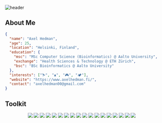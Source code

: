 ![header](https://capsule-render.vercel.app/api?type=waving&color=0:8B5CF6,50:A855F7,100:C084FC&height=300&section=header&text=Hi,%20I'm%20Axel&fontSize=50&fontColor=fff&animation=fadeIn&fontAlignY=50)

## About Me

```json
{
  "name": "Axel Hedman",
  "age": 25,
  "location": "Helsinki, Finland",
  "education": {
    "msc": "MSc Computer Science (Bioinformatics) @ Aalto University",
    "exchange": "Health Sciences & Technology @ ETH Zürich",
    "bsc": "BSc Bioinformatics @ Aalto University"
  },
  "interests": ["⛷️", "♟️", "🎮", "🏕️"],
  "website": "https://www.axelhedman.fi/",
  "contact": "axelhedman00@gmail.com"
}
```

## Toolkit

<p align="center">
  <img src="https://img.shields.io/badge/PYTHON-3776AB?style=for-the-badge&logo=python&logoColor=white" />
  <img src="https://img.shields.io/badge/JAVA-ED8B00?style=for-the-badge&logo=openjdk&logoColor=white" />
  <img src="https://img.shields.io/badge/C++-00599C?style=for-the-badge&logo=cplusplus&logoColor=white" />
  <img src="https://img.shields.io/badge/JAVASCRIPT-F7DF1E?style=for-the-badge&logo=javascript&logoColor=black" />
  <img src="https://img.shields.io/badge/TYPESCRIPT-007ACC?style=for-the-badge&logo=typescript&logoColor=white" />
  <img src="https://img.shields.io/badge/SQL-336791?style=for-the-badge&logo=postgresql&logoColor=white" />
  <img src="https://img.shields.io/badge/R-276DC3?style=for-the-badge&logo=r&logoColor=white" />
  <img src="https://img.shields.io/badge/REACT-61DAFB?style=for-the-badge&logo=react&logoColor=black" />
  <img src="https://img.shields.io/badge/next.js-000000?style=for-the-badge&logo=nextdotjs&logoColor=white" />
  <img src="https://img.shields.io/badge/NODEJS-339933?style=for-the-badge&logo=nodedotjs&logoColor=white" />
  <img src="https://img.shields.io/badge/POSTGRESQL-336791?style=for-the-badge&logo=postgresql&logoColor=white" />
  <img src="https://img.shields.io/badge/MONGODB-47A248?style=for-the-badge&logo=mongodb&logoColor=white" />
  <img src="https://img.shields.io/badge/PYTORCH-EE4C2C?style=for-the-badge&logo=pytorch&logoColor=white" />
  <img src="https://img.shields.io/badge/TENSORFLOW-FF6F00?style=for-the-badge&logo=tensorflow&logoColor=white" />
  <img src="https://img.shields.io/badge/LANGCHAIN-1C3C3C?style=for-the-badge&logo=langchain&logoColor=white" />
  <img src="https://img.shields.io/badge/AZURE_OPENAI-0078D4?style=for-the-badge&logo=microsoft-azure&logoColor=white" />
  <img src="https://img.shields.io/badge/GIT-F05032?style=for-the-badge&logo=git&logoColor=white" />
  <img src="https://img.shields.io/badge/DOCKER-2496ED?style=for-the-badge&logo=docker&logoColor=white" />
</p>

